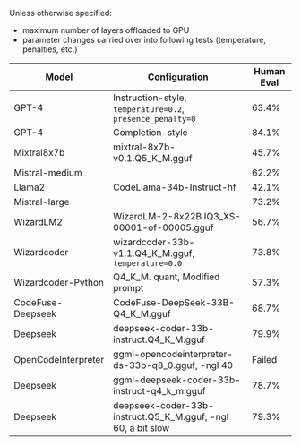Unless otherwise specified:
- maximum number of layers offloaded to GPU
- parameter changes carried over into following tests (temperature, penalties, etc.)

| Model               | Configuration                                                  | Human Eval |
|---------------------|----------------------------------------------------------------|------------|
| GPT-4               | Instruction-style, `temperature=0.2`, `presence_penalty=0`     |     63.4%  |
| GPT-4               | Completion-style                                               |     84.1%  |
| Mixtral8x7b         | mixtral-8x7b-v0.1.Q5_K_M.gguf                                  |     45.7%  |
| Mistral-medium      |                                                                |     62.2%  |
| Llama2              | CodeLlama-34b-Instruct-hf                                      |     42.1%  |
| Mistral-large       |                                                                |     73.2%  |
| WizardLM2           | WizardLM-2-8x22B.IQ3_XS-00001-of-00005.gguf                    |     56.7%  |
| Wizardcoder         | wizardcoder-33b-v1.1.Q4_K_M.gguf, `temperature=0.0`            |     73.8%  |
| Wizardcoder-Python  | Q4_K_M. quant, Modified prompt                                 |     57.3%  |
| CodeFuse-Deepseek   | CodeFuse-DeepSeek-33B-Q4_K_M.gguf                              |     68.7%  |
| Deepseek            | deepseek-coder-33b-instruct.Q4_K_M.gguf                        |     79.9%  |
| OpenCodeInterpreter | ggml-opencodeinterpreter-ds-33b-q8_0.gguf, -ngl 40             |    Failed  |
| Deepseek            | ggml-deepseek-coder-33b-instruct-q4_k_m.gguf                   |     78.7%  |
| Deepseek            | deepseek-coder-33b-instruct.Q5_K_M.gguf, -ngl 60, a bit slow   |     79.3%  |
